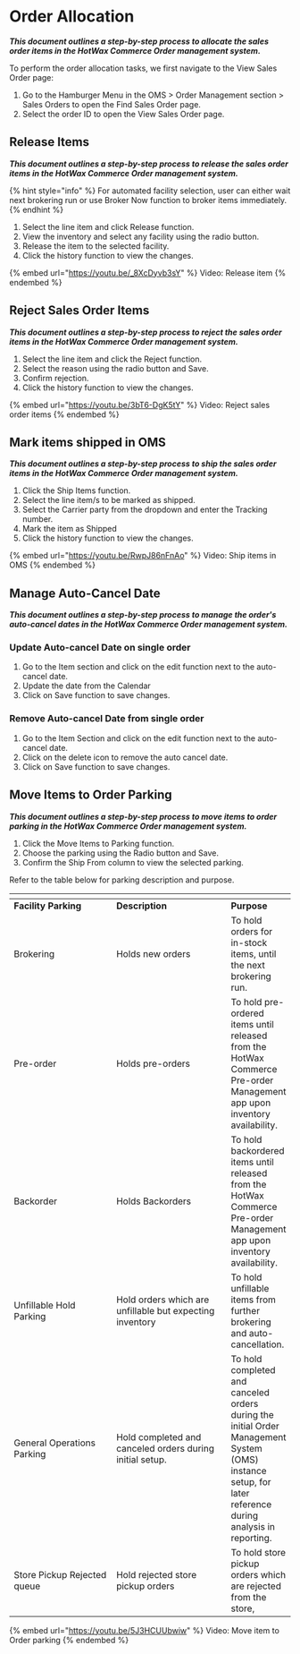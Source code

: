 # Order Allocation
_**This document outlines a step-by-step process to allocate the sales order items in the HotWax Commerce Order management system.**_

To perform the order allocation tasks, we first navigate to the View Sales Order page:

1. Go to  the Hamburger Menu in the OMS > Order Management section > Sales Orders to open the Find Sales Order page.
2. Select the order ID to open the View Sales Order page.

## Release Items

_**This document outlines a step-by-step process to release the sales order items in the HotWax Commerce Order management system.**_

{% hint style="info" %}
For automated facility selection, user can either wait next brokering run or use Broker Now function to broker items immediately.&#x20;
{% endhint %}


1. Select the line item and click Release function.&#x20;
2. View the inventory and select any facility using the radio button.&#x20;
3. Release the item to the selected facility.&#x20;
4. Click the history function to view the changes.

{% embed url="https://youtu.be/_8XcDyvb3sY" %}
Video: Release item
{% endembed %}

## Reject Sales Order Items

_**This document outlines a step-by-step process to reject the sales order items in the HotWax Commerce Order management system.**_

1. Select the line item and click the Reject function.&#x20;
2. Select the reason using the radio button and Save.&#x20;
3. Confirm rejection.&#x20;
4. Click the history function to view the changes.



{% embed url="https://youtu.be/3bT6-DgK5tY" %}
Video: Reject sales order items
{% endembed %}

## Mark items shipped in OMS

_**This document outlines a step-by-step process to ship the sales order items in the HotWax Commerce Order management system.**_

1. Click the Ship Items function.
2. Select the line item/s to be marked as shipped.
3. Select the Carrier party from the dropdown and enter the Tracking number.
4. Mark the item as Shipped&#x20;
5. Click the history function to view the changes.



{% embed url="https://youtu.be/RwpJ86nFnAo" %}
Video: Ship items in OMS
{% endembed %}

## Manage Auto-Cancel Date

_**This document outlines a step-by-step process to manage the order's auto-cancel dates in the HotWax Commerce Order management system.**_

### Update Auto-cancel Date on single order

1. Go to the Item section and click on the edit function next to the auto-cancel date.
2. Update the date from the Calendar&#x20;
3. Click on Save function to save changes.



### Remove Auto-cancel Date from single order


1. Go to the Item Section and click on the edit function next to the auto-cancel date.
2. Click on the delete icon to remove the auto cancel date.
3. Click on Save function to save changes.



## Move Items to Order Parking

_**This document outlines a step-by-step process to move items to order parking in the HotWax Commerce Order management system.**_


1. Click the Move Items to Parking function.
2. Choose the parking using the Radio button and Save.
3. Confirm the Ship From column to view the selected parking.

Refer to the table below for parking description and purpose.

<table data-header-hidden><thead><tr><th width="168.33333333333331"></th><th width="190"></th><th></th></tr></thead><tbody><tr><td><strong>Facility Parking</strong></td><td><strong>Description</strong></td><td><strong>Purpose</strong></td></tr><tr><td>Brokering</td><td>Holds new orders</td><td>To hold orders for in-stock items, until the next brokering run.</td></tr><tr><td>Pre-order</td><td>Holds pre-orders</td><td>To hold pre-ordered items until released from the HotWax Commerce Pre-order Management app upon inventory availability.</td></tr><tr><td>Backorder</td><td>Holds Backorders</td><td>To hold backordered items until released from the HotWax Commerce Pre-order Management app upon inventory availability.</td></tr><tr><td>Unfillable Hold Parking</td><td>Hold orders which are unfillable but expecting inventory</td><td>To hold unfillable items from further brokering and auto-cancellation.</td></tr><tr><td>General Operations Parking</td><td>Hold completed and canceled orders during initial setup. </td><td>To hold completed and canceled orders during the initial Order Management System (OMS) instance setup, for later reference during analysis in reporting.</td></tr><tr><td>Store Pickup Rejected queue</td><td>Hold rejected store pickup orders</td><td>To hold store pickup orders which are rejected from the store, </td></tr></tbody></table>



{% embed url="https://youtu.be/5J3HCUUbwiw" %}
Video: Move item to Order parking
{% endembed %}
